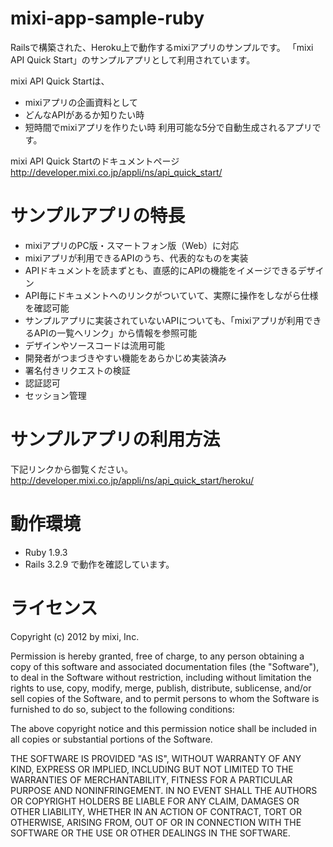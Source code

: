 
mixi-app-sample-ruby
====================
Railsで構築された、Heroku上で動作するmixiアプリのサンプルです。
「mixi API Quick Start」のサンプルアプリとして利用されています。
 
mixi API Quick Startは、
- mixiアプリの企画資料として
- どんなAPIがあるか知りたい時
- 短時間でmixiアプリを作りたい時
利用可能な5分で自動生成されるアプリです。
 
mixi API Quick Startのドキュメントページ
http://developer.mixi.co.jp/appli/ns/api_quick_start/
 
サンプルアプリの特長
=================
- mixiアプリのPC版・スマートフォン版（Web）に対応
- mixiアプリが利用できるAPIのうち、代表的なものを実装
- APIドキュメントを読まずとも、直感的にAPIの機能をイメージできるデザイン
- API毎にドキュメントへのリンクがついていて、実際に操作をしながら仕様を確認可能
- サンプルアプリに実装されていないAPIについても、「mixiアプリが利用できるAPIの一覧へリンク」から情報を参照可能
- デザインやソースコードは流用可能
- 開発者がつまづきやすい機能をあらかじめ実装済み
- 署名付きリクエストの検証
- 認証認可
- セッション管理
 
サンプルアプリの利用方法
=====================
下記リンクから御覧ください。
http://developer.mixi.co.jp/appli/ns/api_quick_start/heroku/ 

動作環境
======
- Ruby 1.9.3
- Rails 3.2.9
で動作を確認しています。
 
ライセンス
=========
Copyright (c) 2012 by mixi, Inc.
 
Permission is hereby granted, free of charge, to any person obtaining a copy of this software and associated documentation files (the "Software"), to deal in the Software without restriction, including without limitation the rights to use, copy, modify, merge, publish, distribute, sublicense, and/or sell copies of the Software, and to permit persons to whom the Software is furnished to do so, subject to the following conditions:
 
The above copyright notice and this permission notice shall be included in all copies or substantial portions of the Software.
 
THE SOFTWARE IS PROVIDED "AS IS", WITHOUT WARRANTY OF ANY KIND, EXPRESS OR IMPLIED, INCLUDING BUT NOT LIMITED TO THE WARRANTIES OF MERCHANTABILITY, FITNESS FOR A PARTICULAR PURPOSE AND NONINFRINGEMENT. IN NO EVENT SHALL THE AUTHORS OR COPYRIGHT HOLDERS BE LIABLE FOR ANY CLAIM, DAMAGES OR OTHER LIABILITY, WHETHER IN AN ACTION OF CONTRACT, TORT OR OTHERWISE, ARISING FROM, OUT OF OR IN CONNECTION WITH THE SOFTWARE OR THE USE OR OTHER DEALINGS IN THE SOFTWARE.
